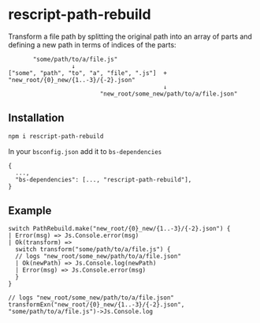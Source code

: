# rescript-path-rebuild

Transform a file path by splitting the original path into an array of parts
and defining a new path in terms of indices of the parts:

```
       "some/path/to/a/file.js"
                  ↓
["some", "path", "to", "a", "file", ".js"]  +  "new_root/{0}_new/{1..-3}/{-2}.json"
                                            ↓
                          "new_root/some_new/path/to/a/file.json"

```

## Installation

```sh
npm i rescript-path-rebuild
```

In your `bsconfig.json` add it to `bs-dependencies`

```
{
  ...,
  "bs-dependencies": [..., "rescript-path-rebuild"],
}
```

## Example

```rescript
switch PathRebuild.make("new_root/{0}_new/{1..-3}/{-2}.json") {
| Error(msg) => Js.Console.error(msg)
| Ok(transform) =>
  switch transform("some/path/to/a/file.js") {
  // logs "new_root/some_new/path/to/a/file.json"
  | Ok(newPath) => Js.Console.log(newPath)
  | Error(msg) => Js.Console.error(msg)
  }
}

// logs "new_root/some_new/path/to/a/file.json"
transformExn("new_root/{0}_new/{1..-3}/{-2}.json", "some/path/to/a/file.js")->Js.Console.log
```
